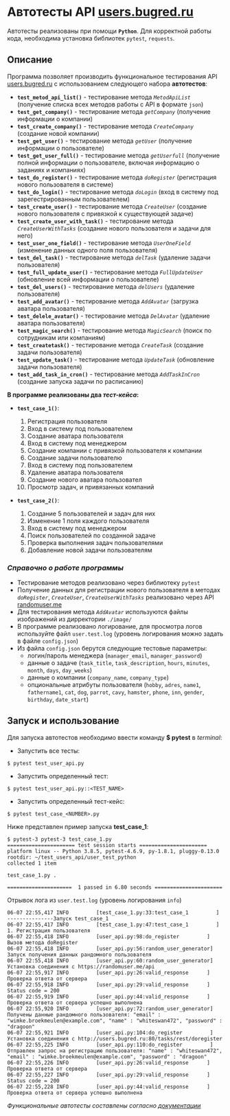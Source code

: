  # Автотесты API [users.bugred.ru](http://users.bugred.ru/)
Автотесты реализованы при помощи **`Python`**. Для корректной работы кода, необходима установка библиотек `pytest`, `requests`.

 ## Описание

 Программа позволяет производить функциональное тестирования API [users.bugred.ru](http://users.bugred.ru/) с использованием следующего набора **автотестов**:

* **`test_metod_api_list()`** - тестирование метода *`MetodApiList`* (получение списка всех методов работы с API в формате `json`)
* **`test_get_company()`** - тестирование метода *`getCompany`* (получение информации о компании)
* **`test_create_company()`** - тестирование метода *`CreateCompany`* (создание новой компании)
* **`test_get_user()`** - тестирование метода *`getUser`* (получение информации о пользователе)
* **`test_get_user_full()`** - тестирование метода *`getUserfull`* (получение полной информации о пользователе, включая информацию о заданиях и компаниях)
* **`test_do_register()`** - тестирование метода *`doRegister`* (регистрация нового пользователя в системе)
* **`test_do_login()`** - тестирование метода *`doLogin`* (вход в систему под зарегестрированным пользователем)
* **`test_create_user()`** - тестирование метода *`CreateUser`* (создание нового пользователя с привязкой к существующей задаче)
* **`test_create_user_with_task()`** - тестирование метода *`CreateUserWithTasks`* (создание нового пользователя и задачи для него)
* **`test_user_one_field()`** - тестирование метода *`UserOneField`* (изменение данных одного поля пользователя)
* **`test_del_task()`** - тестирование метода *`delTask`* (удаление задачи пользователя)
* **`test_full_update_user()`** - тестирование метода *`FullUpdateUser`* (обновление всей информации о пользователе)
* **`test_del_users()`** - тестирование метода *`delUsers`* (удаление пользователя)
* **`test_add_avatar()`** - тестирование метода *`AddAvatar`* (загрузка аватара пользователя)
* **`test_delele_avatar()`** - тестирование метода *`DelAvatar`* (удаление аватара пользователя)
* **`test_magic_search()`** - тестирование метода *`MagicSearch`* (поиск по сотрудникам или компаниям) 
* **`test_createtask()`** - тестирование метода *`CreateTask`* (создание задачи пользователя)
* **`test_update_task()`** - тестирование метода *`UpdateTask`* (обновление задачи пользователя)
* **`test_add_task_in_cron()`** - тестирование метода *`AddTaskInCron`* (создание запуска задачи по расписанию)

**В программе реализованы два *тест-кейса*:**

* **`test_case_1()`**:
    1. Регистрация пользователя
    2. Вход в систему под пользователем
    3. Создание аватара пользователя
    4. Вход в систему под менеджером
    5. Создание компании с привязкой пользователя к компании
    6. Создание задачи пользователю
    7. Вход в систему под пользователем
    8. Удаление аватара пользователя
    9. Создание нового аватара пользовател
    10. Просмотр задач, и привязанных компаний 

* **`test_case_2()`**:
    1. Создание 5 пользователей и задач для них
    2. Изменение 1 поля каждого пользователя
    3. Вход в систему под менеджером
    4. Поиск пользователей по созданной задаче
    5. Проверка выполнения задач пользователями
    6. Добавление новой задачи пользователям 

### *Справочно о работе программы*

* Тестирование методов реализовано через библиотеку `pytest`
* Получение данных для регистрации нового пользователя в методах *`doRegister`*, *`CreateUser`*, *`CreateUserWithTasks`* реализовано через API [randomuser.me](https://randomuser.me/)
* Для тестирования метода *`AddAvatar`* используются файлы изображений из дирректории `./image/` 
* В программе реализовано логирование, для просмотра логов используйте файл `user.test.log` (уровень логирования можно задать в файле `config.json`)
* Из файла `config.json` берутся следующие тестовые параметры:
    * логин/пароль менеджера (`manager_email`, `manager_password`)
    * данные о задаче (`task_title`, `task_description`, `hours`, `minutes`, `month`, `days`, `day_weeks`)
    * данные о компании (`company_name`, `company_type`)
    * опциональные атрибуты пользователя (`hobby`, `adres`, `name1`, `fathername1`, `cat`, `dog`, `parrot`, `cavy`, `hamster`, `phone`, `inn`, `gender`, `birthday`, `date_start`)
 
## Запуск и использование

Для запуска автотестов необходимо ввести команду **$ pytest** в *terminal*:
* Запустить все тесты: 
``` 
$ pytest test_user_api.py 
```
* Запустить определенный тест: 
``` 
$ pytest test_user_api.py::<TEST_NAME> 
```
* Запустить определенный тест-кейс: 
``` 
$ pytest test_case_<NUMBER>.py 
```

Ниже представлен пример запуска **test_case_1**:
```
$ pytest-3 pytest-3 test_case_1.py 
====================== test session starts ======================
platform linux -- Python 3.8.5, pytest-4.6.9, py-1.8.1, pluggy-0.13.0
rootdir: ~/test_users_api/user_test_python
collected 1 item                                                                                                                                                                                                                                    

test_case_1.py .

=====================  1 passed in 6.80 seconds ======================
```

Отрывок лога из `user.test.log` (уровень логирования `info`)
```
06-07 22:55,417 INFO         [test_case_1.py:33:test_case_1         ] ---------------Запуск test_case_1
06-07 22:55,417 INFO         [test_case_1.py:47:test_case_1         ] 1. Регистрация пользователя
06-07 22:55,418 INFO         [user_api.py:98:do_register         ] Вызов метода doRegister
06-07 22:55,418 INFO         [user_api.py:56:random_user_generator] Запуск получения данных рандомного пользователя
06-07 22:55,418 INFO         [user_api.py:60:random_user_generator] Установка соединения с https://randomuser.me/api
06-07 22:55,917 INFO         [user_api.py:26:valid_response      ] Проверка ответа от сервера
06-07 22:55,918 INFO         [user_api.py:29:valid_response      ] Status code = 200
06-07 22:55,919 INFO         [user_api.py:44:valid_response      ] Проверка ответа от сервера успешно выполнена
06-07 22:55,920 INFO         [user_api.py:72:random_user_generator] Получены данные рандомного пользователя: "email" : "wimke.broekmeulen@example.com", "name" : "whiteswan472", "password" : "dragoon"
06-07 22:55,921 INFO         [user_api.py:104:do_register         ] Установка соединения с http://users.bugred.ru:80/tasks/rest/doregister
06-07 22:55,225 INFO         [user_api.py:110:do_register         ] Отправлен запрос на регистрацию пользователя: "name" : "whiteswan472", "email" : "wimke.broekmeulen@example.com", "password" : "dragoon"
06-07 22:55,226 INFO         [user_api.py:26:valid_response      ] Проверка ответа от сервера
06-07 22:55,227 INFO         [user_api.py:29:valid_response      ] Status code = 200
06-07 22:55,228 INFO         [user_api.py:44:valid_response      ] Проверка ответа от сервера успешно выполнена
```
*Функциональные автотесты составлены согласно [документации](https://testbase.atlassian.net/wiki/spaces/USERS/overview?homepageId=1074221)*
